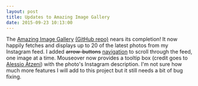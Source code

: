 ```yaml
---
layout: post
title: Updates to Amazing Image Gallery
date: 2015-09-23 10:13:00
---
```


The [Amazing Image Gallery][AIG] [(GitHub repo)][AIGGitHub] nears its completion! It now happily fetches and displays up to 20 of the latest photos from my Instagram feed. I added <del>arrow-buttons</del> <ins class="bold">navigation</ins> to scroll through the feed, one image at a time. Mouseover now provides a tooltip box (credit goes to [Alessio Atzeni][Alessio]) with the photo's Instagram description. I'm not sure how much more features I will add to this project but it still needs a bit of bug fixing. 

[AIG]: http://www.capawaky.com/amazing_image_gallery/
[Alessio]: http://www.alessioatzeni.com/blog/simple-tooltip-with-jquery-only-text/
[AIGGitHub]: https://github.com/capawaky/amazing_image_gallery
